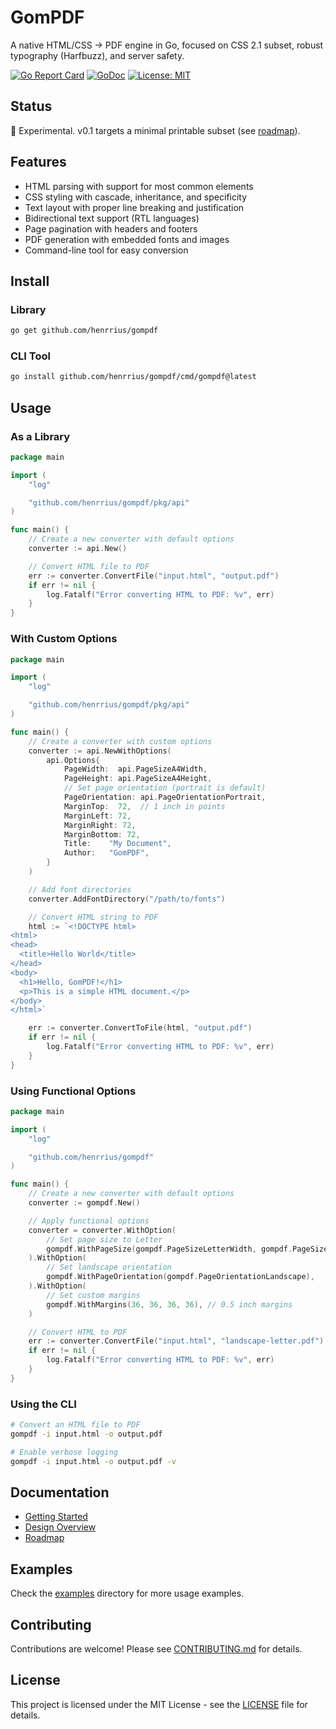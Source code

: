 # GomPDF

A native HTML/CSS → PDF engine in Go, focused on CSS 2.1 subset, robust typography (Harfbuzz), and server safety.

[![Go Report Card](https://goreportcard.com/badge/github.com/henrrius/gompdf)](https://goreportcard.com/report/github.com/henrrius/gompdf)
[![GoDoc](https://godoc.org/github.com/henrrius/gompdf?status.svg)](https://godoc.org/github.com/henrrius/gompdf)
[![License: MIT](https://img.shields.io/badge/License-MIT-yellow.svg)](https://opensource.org/licenses/MIT)

## Status
🚧 Experimental. v0.1 targets a minimal printable subset (see [roadmap](docs/roadmap.md)).

## Features

- HTML parsing with support for most common elements
- CSS styling with cascade, inheritance, and specificity
- Text layout with proper line breaking and justification
- Bidirectional text support (RTL languages)
- Page pagination with headers and footers
- PDF generation with embedded fonts and images
- Command-line tool for easy conversion

## Install

### Library

```bash
go get github.com/henrrius/gompdf
```

### CLI Tool

```bash
go install github.com/henrrius/gompdf/cmd/gompdf@latest
```

## Usage

### As a Library

```go
package main

import (
	"log"

	"github.com/henrrius/gompdf/pkg/api"
)

func main() {
	// Create a new converter with default options
	converter := api.New()

	// Convert HTML file to PDF
	err := converter.ConvertFile("input.html", "output.pdf")
	if err != nil {
		log.Fatalf("Error converting HTML to PDF: %v", err)
	}
}
```

### With Custom Options

```go
package main

import (
	"log"

	"github.com/henrrius/gompdf/pkg/api"
)

func main() {
	// Create a converter with custom options
	converter := api.NewWithOptions(
		api.Options{
			PageWidth:  api.PageSizeA4Width,
			PageHeight: api.PageSizeA4Height,
			// Set page orientation (portrait is default)
			PageOrientation: api.PageOrientationPortrait,
			MarginTop:  72,  // 1 inch in points
			MarginLeft: 72,
			MarginRight: 72,
			MarginBottom: 72,
			Title:    "My Document",
			Author:   "GomPDF",
		}
	)

	// Add font directories
	converter.AddFontDirectory("/path/to/fonts")

	// Convert HTML string to PDF
	html := `<!DOCTYPE html>
<html>
<head>
  <title>Hello World</title>
</head>
<body>
  <h1>Hello, GomPDF!</h1>
  <p>This is a simple HTML document.</p>
</body>
</html>`

	err := converter.ConvertToFile(html, "output.pdf")
	if err != nil {
		log.Fatalf("Error converting HTML to PDF: %v", err)
	}
}
```

### Using Functional Options

```go
package main

import (
	"log"

	"github.com/henrrius/gompdf"
)

func main() {
	// Create a new converter with default options
	converter := gompdf.New()

	// Apply functional options
	converter = converter.WithOption(
		// Set page size to Letter
		gompdf.WithPageSize(gompdf.PageSizeLetterWidth, gompdf.PageSizeLetterHeight),
	).WithOption(
		// Set landscape orientation
		gompdf.WithPageOrientation(gompdf.PageOrientationLandscape),
	).WithOption(
		// Set custom margins
		gompdf.WithMargins(36, 36, 36, 36), // 0.5 inch margins
	)

	// Convert HTML to PDF
	err := converter.ConvertFile("input.html", "landscape-letter.pdf")
	if err != nil {
		log.Fatalf("Error converting HTML to PDF: %v", err)
	}
}
```

### Using the CLI

```bash
# Convert an HTML file to PDF
gompdf -i input.html -o output.pdf

# Enable verbose logging
gompdf -i input.html -o output.pdf -v
```

## Documentation

- [Getting Started](docs/getting-started.md)
- [Design Overview](docs/design-overview.md)
- [Roadmap](docs/roadmap.md)

## Examples

Check the [examples](examples/) directory for more usage examples.

## Contributing

Contributions are welcome! Please see [CONTRIBUTING.md](CONTRIBUTING.md) for details.

## License

This project is licensed under the MIT License - see the [LICENSE](LICENSE) file for details.
